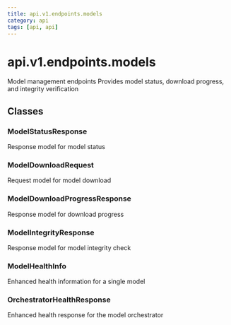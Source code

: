 ```yaml
---
title: api.v1.endpoints.models
category: api
tags: [api, api]
---
```


# api.v1.endpoints.models

Model management endpoints
Provides model status, download progress, and integrity verification

## Classes

### ModelStatusResponse

Response model for model status

### ModelDownloadRequest

Request model for model download

### ModelDownloadProgressResponse

Response model for download progress

### ModelIntegrityResponse

Response model for model integrity check

### ModelHealthInfo

Enhanced health information for a single model

### OrchestratorHealthResponse

Enhanced health response for the model orchestrator

